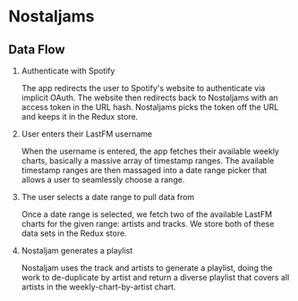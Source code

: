 # Nostaljams

## Data Flow

1. Authenticate with Spotify

   The app redirects the user to Spotify's website to authenticate via implicit OAuth. The website then redirects back to Nostaljams with an access token in the URL hash. Nostaljams picks the token off the URL and keeps it in the Redux store.

2. User enters their LastFM username

   When the username is entered, the app fetches their available weekly charts, basically a massive array of timestamp ranges. The available timestamp ranges are then massaged into a date range picker that allows a user to seamlessly choose a range.

3. The user selects a date range to pull data from

   Once a date range is selected, we fetch two of the available LastFM charts for the given range: artists and tracks. We store both of these data sets in the Redux store.

4. Nostaljam generates a playlist

   Nostaljam uses the track and artists to generate a playlist, doing the work to de-duplicate by artist and return a diverse playlist that covers all artists in the weekly-chart-by-artist chart.
